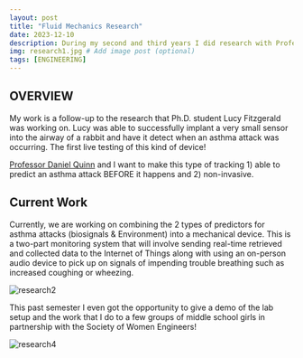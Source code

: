 ```yaml
---
layout: post
title: "Fluid Mechanics Research"
date: 2023-12-10
description: During my second and third years I did research with Professor Daniel Quinn (Ph.D.) in the UVA link lab. Our research hopes to externally monitor breathing patterns such that events like asthma attacks can be predicted and prevented before they occur # Add post description (optional)
img: research1.jpg # Add image post (optional)
tags: [ENGINEERING] 
---
```


## OVERVIEW

My work is a follow-up to the research that Ph.D. student Lucy Fitzgerald was working on. Lucy was able to successfully implant a very small sensor into the airway of a rabbit and have it detect when an asthma attack was occurring. The first live testing of this kind of device!

[Professor Daniel Quinn](https://news.virginia.edu/content/engineers-physician-collaborating-detect-impending-asthma-attacks) and I want to make this type of tracking 1) able to predict an asthma attack BEFORE it happens and 2) non-invasive.

## Current Work

Currently, we are working on combining the 2 types of predictors for asthma attacks (biosignals & Environment) into a mechanical device. This is a two-part monitoring system that will involve sending real-time retrieved and collected data to the Internet of Things along with using an on-person audio device to pick up on signals of impending trouble breathing such as increased coughing or wheezing.

![research2](http://natgrrl.github.io/assets/img/research2.jpg)

This past semester I even got the opportunity to give a demo of the lab setup and the work that I do to a few groups of middle school girls in partnership with the Society of Women Engineers!

![research4](http://natgrrl.github.io/assets/img/research4.jpg)
